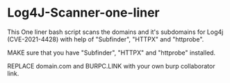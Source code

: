 # Log4J-Scanner-one-liner

This One liner bash script scans the domains and it's subdomains for Log4j (CVE-2021-4428)
with help of "Subfinder", "HTTPX" and "httprobe".

MAKE sure that you have "Subfinder", "HTTPX" and "httprobe" installed.

REPLACE domain.com and BURPC.LINK with your own burp collaborator link.
